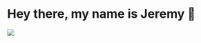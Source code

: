 # Hey there, my name is Jeremy 👋

![](https://github.com/jeremygautama/jeremygautama/blob/master/thisisjeremypage.jpg?raw=true)
